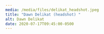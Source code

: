 ```yaml
---
media: /media/files/delikat_headshot.jpeg
title: "Dawn Delikat (headshot) "
alt: Dawn Delikat
date: 2020-07-17T09:45:00-0500
---
```

